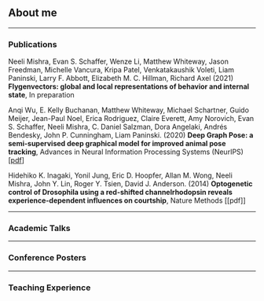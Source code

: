 ## About me

---

### Publications

Neeli Mishra, Evan S. Schaffer, Wenze Li, Matthew Whiteway, Jason Freedman, Michelle Vancura, Kripa Patel, Venkatakaushik Voleti, Liam Paninski, Larry F. Abbott, Elizabeth M. C. Hillman, Richard Axel (2021)
**Flygenvectors: global and local representations of behavior and internal state**, In preparation

Anqi Wu, E. Kelly Buchanan, Matthew Whiteway, Michael Schartner, Guido Meijer, Jean-Paul Noel, Erica Rodriguez, Claire Everett, Amy Norovich, Evan S. Schaffer, Neeli Mishra, C. Daniel Salzman, Dora Angelaki, Andrés Bendesky, John P. Cunningham, Liam Paninski. (2020)
**Deep Graph Pose: a semi-supervised deep graphical model for improved animal pose tracking**, Advances in Neural Information Processing Systems (NeurIPS) [[pdf](./neurips2020.pdf)]

Hidehiko K. Inagaki, Yonil Jung, Eric D. Hoopfer, Allan M. Wong, Neeli Mishra, John Y. Lin, Roger Y. Tsien, David J. Anderson. (2014) 
**Optogenetic control of Drosophila using a red-shifted channelrhodopsin reveals experience-dependent influences on courtship**, Nature Methods [[pdf]]



---

### Academic Talks



---

### Conference Posters



---

### Teaching Experience

